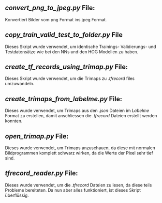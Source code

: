 ## *convert_png_to_jpeg.py* File:
Konvertiert Bilder vom png Format ins jpeg Format.

## *copy_train_valid_test_to_folder.py* File
Dieses Skript wurde verwendet, um identische Trainings- Validierungs- und Testdatensätze wie bei den NNs und den HOG Modellen zu haben.

## *create_tf_records_using_trimap.py* File:
Dieses Skript wurde verwendet, um die Trimaps zu *.tfrecord* files umzuwandeln.

## *create_trimaps_from_labelme.py* File:
Dieses wurde verwendet, um Trimaps aus den *.json* Dateien im *Labelme* Format zu erstellen, damit anschliessen die *.tfrecord* Dateien erstellt werden konnten.

## *open_trimap.py* File:
Dieses wurde verwendet, um Trimaps anzuschauen, da diese mit normalen Bildprogrammen komplett schwarz wirken, da die Werte der Pixel sehr tief sind.

## *tfrecord_reader.py* File:
Dieses wurde verwendet, um die *.tfrecord* Dateien zu lesen, da diese teils Probleme bereiteten. Da nun aber alles funktioniert, ist dieses Skript überflüssig.